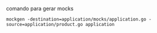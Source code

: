 comando para gerar mocks

`mockgen -destination=application/mocks/application.go -source=application/product.go application`
